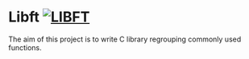 # Libft [![LIBFT](https://badge42.herokuapp.com/api/project/nmbabazi/Libft)](https://github.com/JaeSeoKim/badge42)


The aim of this project is to write C library regrouping commonly used functions.
